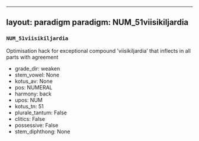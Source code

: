 
---
layout: paradigm
paradigm: NUM_51viisikiljardia
---
### ` NUM_51viisikiljardia `

Optimisation hack for exceptional compound ’viisikiljardia’ that inflects in all parts with agreement
* grade_dir: weaken
* stem_vowel: None
* kotus_av: None
* pos: NUMERAL
* harmony: back
* upos: NUM
* kotus_tn: 51
* plurale_tantum: False
* clitics: False
* possessive: False
* stem_diphthong: None
